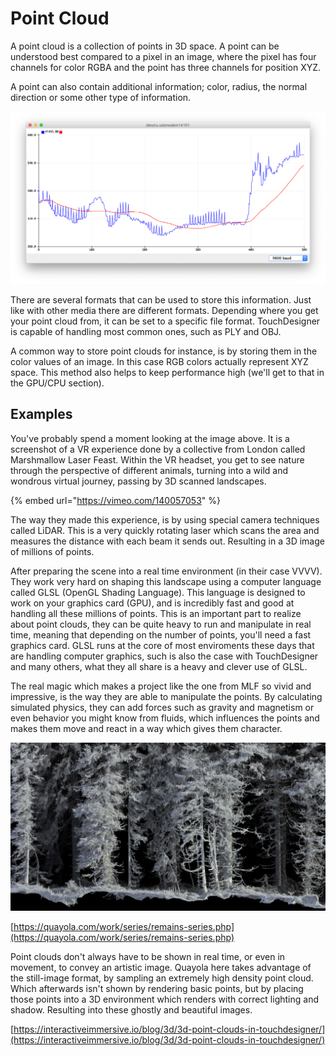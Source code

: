 # Point Cloud

A point cloud is a collection of points in 3D space. A point can be  understood best compared to a pixel in an image, where the pixel has four channels for color RGBA and the point has three channels for position XYZ.

A point can also contain additional information; color, radius, the normal direction or some other type of information.

![In the Eyes of the Animal by Marshmallow Laser Feast](../../../../.gitbook/assets/image%20%282%29.png)

There are several formats that can be used to store this information. Just like with other media there are different formats. Depending where you get your point cloud from, it can be set to a specific file format. TouchDesigner is capable of handling most common ones, such as PLY and OBJ. 

A common way to store point clouds for instance, is by storing them in the color values of an image. In this case RGB colors actually represent XYZ space. This method also helps to keep performance high \(we'll get to that in the GPU/CPU section\).

## Examples

You've probably spend a moment looking at the image above. It is a screenshot of a VR experience done by a collective from London called Marshmallow Laser Feast. Within the VR headset, you get to see nature through the perspective of different animals, turning into a wild and wondrous virtual journey, passing by 3D scanned landscapes.

{% embed url="https://vimeo.com/140057053" %}

The way they made this experience, is by using special camera techniques called LiDAR. This is a very quickly rotating laser which scans the area and measures the distance with each beam it sends out. Resulting in a 3D image of millions of points.

After preparing the scene into a real time environment \(in their case VVVV\). They work very hard on shaping this landscape using a computer language called GLSL \(OpenGL Shading Language\). This language is designed to work on your graphics card \(GPU\), and is incredibly fast and good at handling all these millions of points. This is an important part to realize about point clouds, they can be quite heavy to run and manipulate in real time, meaning that depending on the number of points, you'll need a fast graphics card. GLSL runs at the core of most enviroments these days that are handling computer graphics, such is also the case with TouchDesigner and many others, what they all share is a heavy and clever use of GLSL.

The real magic which makes a project like the one from MLF so vivid and impressive, is the way they are able to manipulate the points. By calculating simulated physics, they can add forces such as gravity and magnetism or even behavior you might know from fluids, which influences the points and makes them move and react in a way which gives them character.

![Remains by Quayola](../../../../.gitbook/assets/image%20%2846%29.png)

[https://quayola.com/work/series/remains-series.php](https://quayola.com/work/series/remains-series.php)

Point clouds don't always have to be shown in real time, or even in movement, to convey an artistic image. Quayola here takes advantage of the still-image format, by sampling an extremely high density point cloud. Which afterwards isn't shown by rendering basic points, but by placing those points into a 3D environment which renders with correct lighting and shadow. Resulting into these ghostly and beautiful images.

[https://interactiveimmersive.io/blog/3d/3d-point-clouds-in-touchdesigner/](https://interactiveimmersive.io/blog/3d/3d-point-clouds-in-touchdesigner/)


